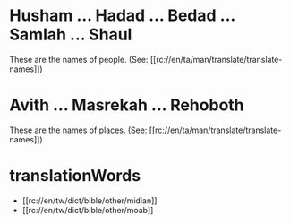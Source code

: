 # Husham ... Hadad ... Bedad ... Samlah ... Shaul

These are the names of people. (See: [[rc://en/ta/man/translate/translate-names]])

# Avith ... Masrekah ... Rehoboth

These are the names of places. (See: [[rc://en/ta/man/translate/translate-names]])

# translationWords

* [[rc://en/tw/dict/bible/other/midian]]
* [[rc://en/tw/dict/bible/other/moab]]